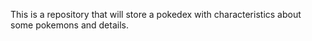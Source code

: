 This is a repository that will store a pokedex with characteristics about some pokemons and details.